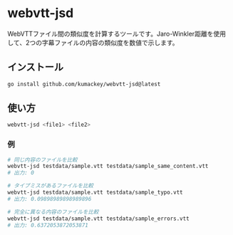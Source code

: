 # webvtt-jsd

WebVTTファイル間の類似度を計算するツールです。Jaro-Winkler距離を使用して、2つの字幕ファイルの内容の類似度を数値で示します。

## インストール

```bash
go install github.com/kumackey/webvtt-jsd@latest
```

## 使い方

```bash
webvtt-jsd <file1> <file2>
```

### 例

```bash
# 同じ内容のファイルを比較
webvtt-jsd testdata/sample.vtt testdata/sample_same_content.vtt
# 出力: 0

# タイプミスがあるファイルを比較
webvtt-jsd testdata/sample.vtt testdata/sample_typo.vtt
# 出力: 0.09898989898989896

# 完全に異なる内容のファイルを比較
webvtt-jsd testdata/sample.vtt testdata/sample_errors.vtt
# 出力: 0.6372053872053871
```
